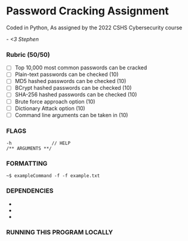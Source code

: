 # Password Cracking Assignment

Coded in Python, As assigned by the 2022 CSHS Cybersecurity course

*- <3 Stephen*
### Rubric (50/50)

- [ ] Top 10,000 most common passwords can be cracked
- [ ] Plain-text passwords can be checked (10)
- [ ] MD5 hashed passwords can be checked (10)
- [ ] BCrypt hashed passwords can be checked (10)
- [ ] SHA-256 hashed passwords can be checked (10)
- [ ] Brute force approach option (10)
- [ ] Dictionary Attack option (10)
- [ ] Command line arguments can be taken in (10) 

### FLAGS

```
-h               // HELP 
/** ARGUMENTS **/
```

### FORMATTING

```
~$ exampleCommand -f -f example.txt
```

### DEPENDENCIES
 - 
 - 
 - 

### RUNNING THIS PROGRAM LOCALLY
